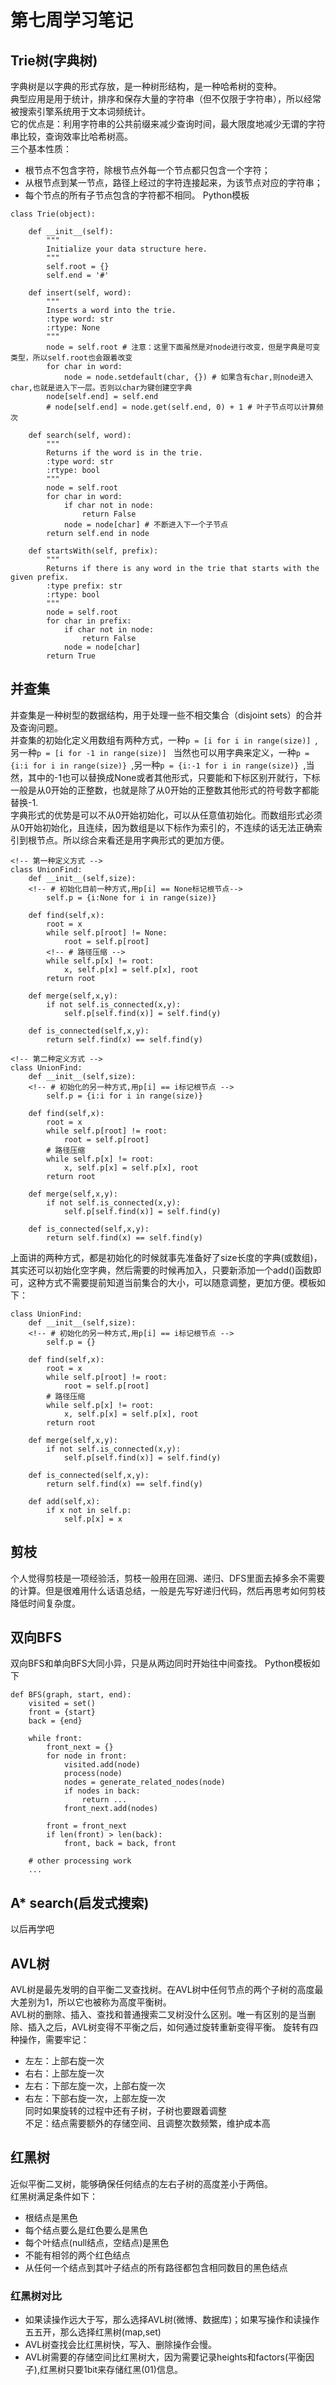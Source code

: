 # 第七周学习笔记
## Trie树(字典树)
字典树是以字典的形式存放，是一种树形结构，是一种哈希树的变种。  
典型应用是用于统计，排序和保存大量的字符串（但不仅限于字符串），所以经常被搜索引擎系统用于文本词频统计。  
它的优点是：利用字符串的公共前缀来减少查询时间，最大限度地减少无谓的字符串比较，查询效率比哈希树高。  
三个基本性质：  
* 根节点不包含字符，除根节点外每一个节点都只包含一个字符；  
* 从根节点到某一节点，路径上经过的字符连接起来，为该节点对应的字符串；  
* 每个节点的所有子节点包含的字符都不相同。
Python模板  
```
class Trie(object):

    def __init__(self):
        """
        Initialize your data structure here.
        """
        self.root = {}
        self.end = '#'

    def insert(self, word):
        """
        Inserts a word into the trie.
        :type word: str
        :rtype: None
        """
        node = self.root # 注意：这里下面虽然是对node进行改变，但是字典是可变类型，所以self.root也会跟着改变
        for char in word:
            node = node.setdefault(char, {}) # 如果含有char,则node进入char,也就是进入下一层。否则以char为键创建空字典
        node[self.end] = self.end
        # node[self.end] = node.get(self.end, 0) + 1 # 叶子节点可以计算频次

    def search(self, word):
        """
        Returns if the word is in the trie.
        :type word: str
        :rtype: bool
        """
        node = self.root
        for char in word:
            if char not in node:
                return False
            node = node[char] # 不断进入下一个子节点
        return self.end in node

    def startsWith(self, prefix):
        """
        Returns if there is any word in the trie that starts with the given prefix.
        :type prefix: str
        :rtype: bool
        """
        node = self.root
        for char in prefix:
            if char not in node:
                return False
            node = node[char]
        return True
```
## 并查集
并查集是一种树型的数据结构，用于处理一些不相交集合（disjoint sets）的合并及查询问题。  
并查集的初始化定义用数组有两种方式，一种```p = [i for i in range(size)] ```,另一种```p = [i for -1 in range(size)] ```
当然也可以用字典来定义，一种```p = {i:i for i in range(size)} ```,另一种```p = {i:-1 for i in range(size)} ```,当然，其中的-1也可以替换成None或者其他形式，只要能和下标区别开就行，下标一般是从0开始的正整数，也就是除了从0开始的正整数其他形式的符号数字都能替换-1.  
字典形式的优势是可以不从0开始初始化，可以从任意值初始化。而数组形式必须从0开始初始化，且连续，因为数组是以下标作为索引的，不连续的话无法正确索引到根节点。所以综合来看还是用字典形式的更加方便。
```
<!-- 第一种定义方式 -->
class UnionFind:
    def __init__(self,size):
    <!-- # 初始化目前一种方式,用p[i] == None标记根节点-->
        self.p = {i:None for i in range(size)} 
    
    def find(self,x):
        root = x       
        while self.p[root] != None:
            root = self.p[root]
        <!-- # 路径压缩 -->
        while self.p[x] != root:
            x, self.p[x] = self.p[x], root
        return root
    
    def merge(self,x,y):
        if not self.is_connected(x,y):
            self.p[self.find(x)] = self.find(y)
    
    def is_connected(self,x,y):
        return self.find(x) == self.find(y)

<!-- 第二种定义方式 -->
class UnionFind:
    def __init__(self,size):
    <!-- # 初始化的另一种方式,用p[i] == i标记根节点 -->
        self.p = {i:i for i in range(size)}  
    
    def find(self,x):
        root = x       
        while self.p[root] != root:
            root = self.p[root]
        # 路径压缩
        while self.p[x] != root:
            x, self.p[x] = self.p[x], root
        return root
    
    def merge(self,x,y):
        if not self.is_connected(x,y):
            self.p[self.find(x)] = self.find(y)
    
    def is_connected(self,x,y):
        return self.find(x) == self.find(y)
```
上面讲的两种方式，都是初始化的时候就事先准备好了size长度的字典(或数组)，其实还可以初始化空字典，然后需要的时候再加入，只要新添加一个add()函数即可，这种方式不需要提前知道当前集合的大小，可以随意调整，更加方便。模板如下：  
```
class UnionFind:
    def __init__(self,size):
    <!-- # 初始化的另一种方式,用p[i] == i标记根节点 -->
        self.p = {}  
    
    def find(self,x):
        root = x       
        while self.p[root] != root:
            root = self.p[root]
        # 路径压缩
        while self.p[x] != root:
            x, self.p[x] = self.p[x], root
        return root
    
    def merge(self,x,y):
        if not self.is_connected(x,y):
            self.p[self.find(x)] = self.find(y)
    
    def is_connected(self,x,y):
        return self.find(x) == self.find(y)
    
    def add(self,x):
        if x not in self.p:
            self.p[x] = x
```
## 剪枝
个人觉得剪枝是一项经验活，剪枝一般用在回溯、递归、DFS里面去掉多余不需要的计算。但是很难用什么话语总结，一般是先写好递归代码，然后再思考如何剪枝降低时间复杂度。
## 双向BFS
双向BFS和单向BFS大同小异，只是从两边同时开始往中间查找。
Python模板如下
```
def BFS(graph, start, end):
    visited = set()
	front = {start}
    back = {end}

	while front:
        front_next = {}
        for node in front:
            visited.add(node)
            process(node)
		    nodes = generate_related_nodes(node) 
            if nodes in back:
                return ...
            front_next.add(nodes)
        
        front = front_next
        if len(front) > len(back):
            front, back = back, front
    
 	# other processing work 	
    ...
```
## A* search(启发式搜索)
以后再学吧   

## AVL树
AVL树是最先发明的自平衡二叉查找树。在AVL树中任何节点的两个子树的高度最大差别为1，所以它也被称为高度平衡树。  
AVL树的删除、插入、查找和普通搜索二叉树没什么区别。唯一有区别的是当删除、插入之后，AVL树变得不平衡之后，如何通过旋转重新变得平衡。
旋转有四种操作，需要牢记：  
* 左左：上部右旋一次
* 右右：上部左旋一次
* 左右：下部左旋一次，上部右旋一次
* 右左：下部右旋一次，上部左旋一次   
同时如果旋转的过程中还有子树，子树也要跟着调整  
不足：结点需要额外的存储空间、且调整次数频繁，维护成本高

## 红黑树
近似平衡二叉树，能够确保任何结点的左右子树的高度差小于两倍。   
红黑树满足条件如下：
* 根结点是黑色
* 每个结点要么是红色要么是黑色
* 每个叶结点(null结点，空结点)是黑色
* 不能有相邻的两个红色结点
* 从任何一个结点到其叶子结点的所有路径都包含相同数目的黑色结点  

### 红黑树对比
* 如果读操作远大于写，那么选择AVL树(微博、数据库)；如果写操作和读操作五五开，那么选择红黑树(map,set)
* AVL树查找会比红黑树快，写入、删除操作会慢。
* AVL树需要的存储空间比红黑树大，因为需要记录heights和factors(平衡因子),红黑树只要1bit来存储红黑(01)信息。
